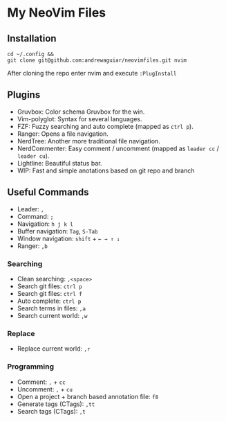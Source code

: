 # My NeoVim Files

## Installation

```shell
cd ~/.config &&
git clone git@github.com:andrewaguiar/neovimfiles.git nvim
```

After cloning the repo enter nvim and execute `:PlugInstall`

## Plugins

  - Gruvbox: Color schema Gruvbox for the win.
  - Vim-polyglot: Syntax for several languages.
  - FZF: Fuzzy searching and auto complete (mapped as `ctrl p`).
  - Ranger: Opens a file navigation.
  - NerdTree: Another more traditional file navigation.
  - NerdCommenter: Easy comment / uncomment (mapped as `leader cc` / `leader cu`).
  - Lightline: Beautiful status bar.
  - WIP: Fast and simple anotations based on git repo and branch

## Useful Commands

  - Leader: `,`
  - Command: `;`
  - Navigation: `h j k l`
  - Buffer navigation: `Tag`, `S-Tab`
  - Window navigation: `shift` + `← → ↑ ↓`
  - Ranger: `,b`

### Searching

  - Clean searching: `,<space>`
  - Search git files: `ctrl p`
  - Search git files: `ctrl f`
  - Auto complete: `ctrl p`
  - Search terms in files: `,a`
  - Search current world: `,w`

### Replace

  - Replace current world: `,r`

### Programming

  - Comment: `,` + `cc`
  - Uncomment: `,` + `cu`
  - Open a project + branch based annotation file: `f8`
  - Generate tags (CTags): `,tt`
  - Search tags (CTags): `,t`
